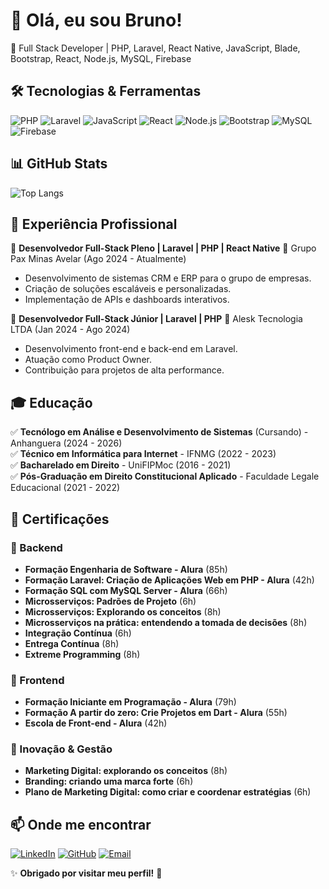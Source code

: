 # 👋 Olá, eu sou Bruno!

🚀 Full Stack Developer | PHP, Laravel, React Native, JavaScript, Blade, Bootstrap, React, Node.js, MySQL, Firebase

## 🛠️ Tecnologias & Ferramentas

![PHP](https://img.shields.io/badge/PHP-777BB4?style=for-the-badge&logo=php&logoColor=white&border_radius=50)
![Laravel](https://img.shields.io/badge/Laravel-FF2D20?style=for-the-badge&logo=laravel&logoColor=white&border_radius=50)
![JavaScript](https://img.shields.io/badge/JavaScript-F7DF1E?style=for-the-badge&logo=javascript&logoColor=black&border_radius=50)
![React](https://img.shields.io/badge/React-61DAFB?style=for-the-badge&logo=react&logoColor=black&border_radius=50)
![Node.js](https://img.shields.io/badge/Node.js-339933?style=for-the-badge&logo=node.js&logoColor=white&border_radius=50)
![Bootstrap](https://img.shields.io/badge/Bootstrap-7952B3?style=for-the-badge&logo=bootstrap&logoColor=white&border_radius=50)
![MySQL](https://img.shields.io/badge/MySQL-4479A1?style=for-the-badge&logo=mysql&logoColor=white&border_radius=50)
![Firebase](https://img.shields.io/badge/Firebase-FFCA28?style=for-the-badge&logo=firebase&logoColor=black&border_radius=50)

## 📊 GitHub Stats

![Top Langs](https://github-readme-stats.vercel.app/api/top-langs/?username=brnofreire&layout=compact&theme=dracula)

## 💼 Experiência Profissional

🔹 **Desenvolvedor Full-Stack Pleno | Laravel | PHP | React Native**
📍 Grupo Pax Minas Avelar (Ago 2024 - Atualmente)
- Desenvolvimento de sistemas CRM e ERP para o grupo de empresas.
- Criação de soluções escaláveis e personalizadas.
- Implementação de APIs e dashboards interativos.

🔹 **Desenvolvedor Full-Stack Júnior | Laravel | PHP**
📍 Alesk Tecnologia LTDA (Jan 2024 - Ago 2024)
- Desenvolvimento front-end e back-end em Laravel.
- Atuação como Product Owner.
- Contribuição para projetos de alta performance.

## 🎓 Educação

✅ **Tecnólogo em Análise e Desenvolvimento de Sistemas** (Cursando) - Anhanguera (2024 - 2026)  
✅ **Técnico em Informática para Internet** - IFNMG (2022 - 2023)  
✅ **Bacharelado em Direito** - UniFIPMoc (2016 - 2021)  
✅ **Pós-Graduação em Direito Constitucional Aplicado** - Faculdade Legale Educacional (2021 - 2022)  

## 📜 Certificações

### 🔹 Backend
- **Formação Engenharia de Software - Alura** (85h)  
- **Formação Laravel: Criação de Aplicações Web em PHP - Alura** (42h)   
- **Formação SQL com MySQL Server - Alura** (66h)  
- **Microsserviços: Padrões de Projeto** (6h)  
- **Microsserviços: Explorando os conceitos** (8h)  
- **Microsserviços na prática: entendendo a tomada de decisões** (8h)  
- **Integração Contínua** (6h)  
- **Entrega Contínua** (8h)  
- **Extreme Programming** (8h)  

### 🔹 Frontend
- **Formação Iniciante em Programação - Alura** (79h)  
- **Formação A partir do zero: Crie Projetos em Dart - Alura** (55h)  
- **Escola de Front-end - Alura** (42h)    

### 🔹 Inovação & Gestão
- **Marketing Digital: explorando os conceitos** (8h)  
- **Branding: criando uma marca forte** (6h)  
- **Plano de Marketing Digital: como criar e coordenar estratégias** (6h)  

## 📫 Onde me encontrar

[![LinkedIn](https://img.shields.io/badge/LinkedIn-0077B5?style=for-the-badge&logo=linkedin&logoColor=white)](https://linkedin.com/in/brnofreire)
[![GitHub](https://img.shields.io/badge/GitHub-181717?style=for-the-badge&logo=github&logoColor=white)](https://github.com/brnofreire)
[![Email](https://img.shields.io/badge/Email-D14836?style=for-the-badge&logo=gmail&logoColor=white)](mailto:brnofreire@gmail.com)

✨ **Obrigado por visitar meu perfil!** 🚀

